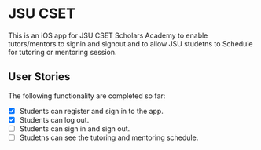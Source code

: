 # JSU CSET

This is an iOS app for JSU CSET Scholars Academy to enable tutors/mentors to signin and signout and to allow JSU studetns to Schedule for tutoring or mentoring session. 

## User Stories

The following functionality are completed so far:

- [x] Students can register and sign in to the app.
- [x] Students can log out.
- [ ] Students can sign in and sign out.
- [ ] Studetns can see the tutoring and mentoring schedule. 

<img src='https://user-images.githubusercontent.com/53867671/154881332-deca771a-009c-47af-841e-b5c7f3bbd195.jpg' title='JSU CSET ' width='' alt='' />
